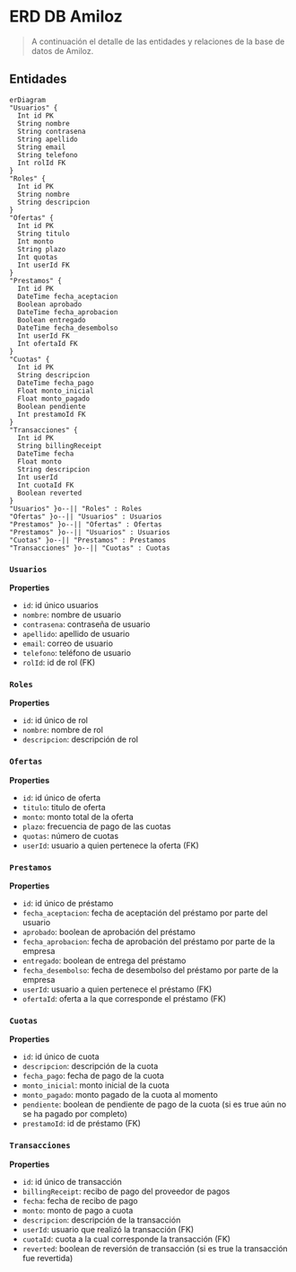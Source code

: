 # ERD DB Amiloz

> A continuación el detalle de las entidades y relaciones de la base de datos de Amiloz.

## Entidades

```mermaid
erDiagram
"Usuarios" {
  Int id PK
  String nombre
  String contrasena
  String apellido
  String email
  String telefono
  Int rolId FK
}
"Roles" {
  Int id PK
  String nombre
  String descripcion
}
"Ofertas" {
  Int id PK
  String titulo
  Int monto
  String plazo
  Int quotas
  Int userId FK
}
"Prestamos" {
  Int id PK
  DateTime fecha_aceptacion
  Boolean aprobado
  DateTime fecha_aprobacion
  Boolean entregado
  DateTime fecha_desembolso
  Int userId FK
  Int ofertaId FK
}
"Cuotas" {
  Int id PK
  String descripcion
  DateTime fecha_pago
  Float monto_inicial
  Float monto_pagado
  Boolean pendiente
  Int prestamoId FK
}
"Transacciones" {
  Int id PK
  String billingReceipt
  DateTime fecha
  Float monto
  String descripcion
  Int userId
  Int cuotaId FK
  Boolean reverted
}
"Usuarios" }o--|| "Roles" : Roles
"Ofertas" }o--|| "Usuarios" : Usuarios
"Prestamos" }o--|| "Ofertas" : Ofertas
"Prestamos" }o--|| "Usuarios" : Usuarios
"Cuotas" }o--|| "Prestamos" : Prestamos
"Transacciones" }o--|| "Cuotas" : Cuotas
```

### `Usuarios`

**Properties**

- `id`: id único usuarios
- `nombre`: nombre de usuario
- `contrasena`: contraseña de usuario
- `apellido`: apellido de usuario
- `email`: correo de usuario
- `telefono`: teléfono de usuario
- `rolId`: id de rol (FK)

### `Roles`

**Properties**

- `id`: id único de rol
- `nombre`: nombre de rol
- `descripcion`: descripción de rol

### `Ofertas`

**Properties**

- `id`: id único de oferta
- `titulo`: titulo de oferta
- `monto`: monto total de la oferta
- `plazo`: frecuencia de pago de las cuotas
- `quotas`: número de cuotas
- `userId`: usuario a quien pertenece la oferta (FK)

### `Prestamos`

**Properties**

- `id`: id único de préstamo
- `fecha_aceptacion`: fecha de aceptación del préstamo por parte del usuario
- `aprobado`: boolean de aprobación del préstamo
- `fecha_aprobacion`: fecha de aprobación del préstamo por parte de la empresa
- `entregado`: boolean de entrega del préstamo
- `fecha_desembolso`: fecha de desembolso del préstamo por parte de la empresa
- `userId`: usuario a quien pertenece el préstamo (FK)
- `ofertaId`: oferta a la que corresponde el préstamo (FK)

### `Cuotas`

**Properties**

- `id`: id único de cuota
- `descripcion`: descripción de la cuota
- `fecha_pago`: fecha de pago de la cuota
- `monto_inicial`: monto inicial de la cuota
- `monto_pagado`: monto pagado de la cuota al momento
- `pendiente`: boolean de pendiente de pago de la cuota (si es true aún no se ha pagado por completo)
- `prestamoId`: id de préstamo (FK)

### `Transacciones`

**Properties**

- `id`: id único de transacción
- `billingReceipt`: recibo de pago del proveedor de pagos
- `fecha`: fecha de recibo de pago
- `monto`: monto de pago a cuota
- `descripcion`: descripción de la transacción
- `userId`: usuario que realizó la transacción (FK)
- `cuotaId`: cuota a la cual corresponde la transacción (FK)
- `reverted`: boolean de reversión de transacción (si es true la transacción fue revertida)
